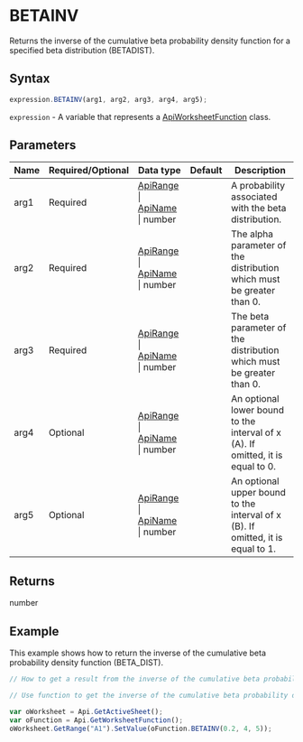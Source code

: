 # BETAINV

Returns the inverse of the cumulative beta probability density function for a specified beta distribution (BETADIST).

## Syntax

```javascript
expression.BETAINV(arg1, arg2, arg3, arg4, arg5);
```

`expression` - A variable that represents a [ApiWorksheetFunction](../ApiWorksheetFunction.md) class.

## Parameters

| **Name** | **Required/Optional** | **Data type** | **Default** | **Description** |
| ------------- | ------------- | ------------- | ------------- | ------------- |
| arg1 | Required | [ApiRange](../../ApiRange/ApiRange.md) \| [ApiName](../../ApiName/ApiName.md) \| number |  | A probability associated with the beta distribution. |
| arg2 | Required | [ApiRange](../../ApiRange/ApiRange.md) \| [ApiName](../../ApiName/ApiName.md) \| number |  | The alpha parameter of the distribution which must be greater than 0. |
| arg3 | Required | [ApiRange](../../ApiRange/ApiRange.md) \| [ApiName](../../ApiName/ApiName.md) \| number |  | The beta parameter of the distribution which must be greater than 0. |
| arg4 | Optional | [ApiRange](../../ApiRange/ApiRange.md) \| [ApiName](../../ApiName/ApiName.md) \| number |  | An optional lower bound to the interval of x (A). If omitted, it is equal to 0. |
| arg5 | Optional | [ApiRange](../../ApiRange/ApiRange.md) \| [ApiName](../../ApiName/ApiName.md) \| number |  | An optional upper bound to the interval of x (B). If omitted, it is equal to 1. |

## Returns

number

## Example

This example shows how to return the inverse of the cumulative beta probability density function (BETA_DIST).

```javascript editor-xlsx
// How to get a result from the inverse of the cumulative beta probability density function.

// Use function to get the inverse of the cumulative beta probability distribution function.

var oWorksheet = Api.GetActiveSheet();
var oFunction = Api.GetWorksheetFunction();
oWorksheet.GetRange("A1").SetValue(oFunction.BETAINV(0.2, 4, 5));
```
